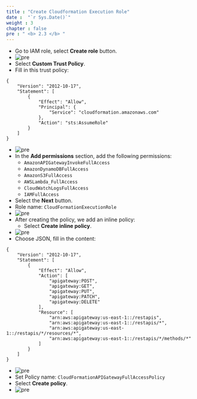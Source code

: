 ```yaml
---
title : "Create Cloudformation Execution Role"
date :  "`r Sys.Date()`" 
weight : 3
chapter : false
pre : " <b> 2.3 </b> "
---
```


* Go to IAM role, select **Create role** button.
* ![pre](/workshop-aws-card-clash-7/images/2.prerequisite/2.3.png)
* Select **Custom Trust Policy**.
* Fill in this trust policy:
```
{
    "Version": "2012-10-17",
    "Statement": [
        {
            "Effect": "Allow",
            "Principal": {
                "Service": "cloudformation.amazonaws.com"
            },
            "Action": "sts:AssumeRole"
        }
    ]
}
```
* ![pre](/workshop-aws-card-clash-7/images/2.prerequisite/2.9.png) 
* In the **Add permissions** section, add the following permissions:
    * ```AmazonAPIGatewayInvokeFullAccess```
    * ```AmazonDynamoDBFullAccess```
    * ```AmazonS3FullAccess```
    * ```AWSLambda_FullAccess```
    * ```CloudWatchLogsFullAccess```
    * ```IAMFullAccess```
* Select the **Next** button.
* Role name: ```CloudFormationExecutionRole```
* ![pre](/workshop-aws-card-clash-7/images/2.prerequisite/2.5.png) 
* After creating the policy, we add an inline policy:
    * Select **Create inline policy**.
* ![pre](/workshop-aws-card-clash-7/images/2.prerequisite/2.6.png) 
* Choose JSON, fill in the content:
```
{
    "Version": "2012-10-17",
    "Statement": [
        {
            "Effect": "Allow",
            "Action": [
                "apigateway:POST",
                "apigateway:GET",
                "apigateway:PUT",
                "apigateway:PATCH",
                "apigateway:DELETE"
            ],
            "Resource": [
                "arn:aws:apigateway:us-east-1::/restapis",
                "arn:aws:apigateway:us-east-1::/restapis/*",
                "arn:aws:apigateway:us-east-1::/restapis/*/resources/*",
                "arn:aws:apigateway:us-east-1::/restapis/*/methods/*"
            ]
        }
    ]
}
``` 
* ![pre](/workshop-aws-card-clash-7/images/2.prerequisite/2.7.png) 
* Set Policy name: ```CloudFormationAPIGatewayFullAccessPolicy```
* Select **Create policy**.
* ![pre](/workshop-aws-card-clash-7/images/2.prerequisite/2.8.png)